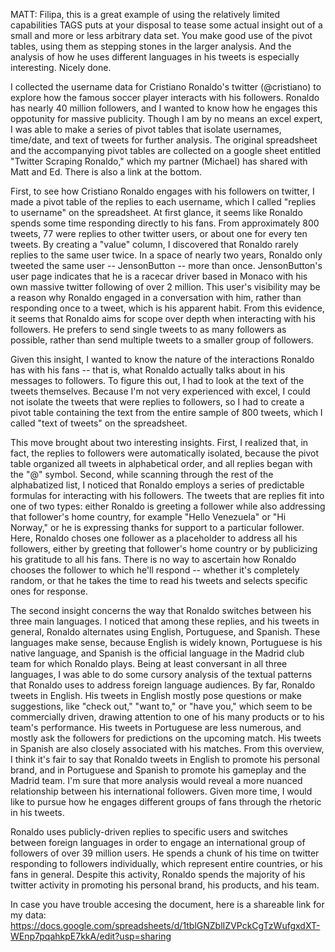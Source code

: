 MATT: Filipa, this is a great example of using the relatively limited capabilities TAGS puts at your disposal to tease some actual insight out of a small and more or less arbitrary data set. You make good use of the pivot tables, using them as stepping stones in the larger analysis. And the analysis of how he uses different languages in his tweets is especially interesting. Nicely done.

I collected the username data for Cristiano Ronaldo's twitter (@cristiano) to explore how the famous soccer player interacts with his followers. Ronaldo has nearly 40 million followers, and I wanted to know how he engages this oppotunity for massive publicity. Though I am by no means an excel expert, I was able to make a series of pivot tables that isolate usernames, time/date, and text of tweets for further analysis. The original spreadsheet and the accompanying pivot tables are collected on a google sheet entitled "Twitter Scraping Ronaldo," which my partner (Michael) has shared with Matt and Ed. There is also a link at the bottom.

First, to see how Cristiano Ronaldo engages with his followers on twitter, I made a pivot table of the replies to each username, which I called "replies to username" on the spreadsheet. At first glance, it seems like Ronaldo spends some time responding directly to his fans. From approximately 800 tweets, 77 were replies to other twitter users, or about one for every ten tweets. By creating a "value" column, I discovered that Ronaldo rarely replies to the same user twice. In a space of nearly two years, Ronaldo only tweeted the same user -- JensonButton -- more than once. JensonButton's user page indicates that he is a racecar driver based in Monaco with his own massive twitter following of over 2 million. This user's visibility may be a reason why Ronaldo engaged in a conversation with him, rather than responding once to a tweet, which is his apparent habit. From this evidence, it seems that Ronaldo aims for scope over depth when interacting with his followers. He prefers to send single tweets to as many followers as possible, rather than send multiple tweets to a smaller group of followers.

Given this insight, I wanted to know the nature of the interactions Ronaldo has with his fans -- that is, what Ronaldo actually talks about in his messages to followers. To figure this out, I had to look at the text of the tweets themselves. Because I'm not very experienced with excel, I could not isolate the tweets that were replies to followers, so I had to create a pivot table containing the text from the entire sample of 800 tweets, which I called "text of tweets" on the spreadsheet. 

This move brought about two interesting insights. First, I realized that, in fact, the replies to followers were automatically isolated, because the pivot table organized all tweets in alphabetical order, and all replies began with the "@" symbol. Second, while scanning through the rest of the alphabatized list, I noticed that Ronaldo employs a series of predictable formulas for interacting with his followers. The tweets that are replies fit into one of two types: either Ronaldo is greeting a follower while also addressing that follower's home country, for example "Hello Venezuela" or "Hi Norway," or he is expressing thanks for support to a particular follower. Here, Ronaldo choses one follower as a placeholder to address all his followers, either by greeting that follower's home country or by publicizing his gratitude to all his fans. There is no way to ascertain how Ronaldo chooses the follower to which he'll respond -- whether it's completely random, or that he takes the time to read his tweets and selects specific ones for response. 

The second insight concerns the way that Ronaldo switches between his three main languages. I noticed that among these replies, and his tweets in general, Ronaldo alternates using English, Portuguese, and Spanish. These languages make sense, because English is widely known, Portuguese is his native language, and Spanish is the official language in the Madrid club team for which Ronaldo plays. Being at least conversant in all three languages, I was able to do some cursory analysis of the textual patterns that Ronaldo uses to address foreign language audiences. By far, Ronaldo tweets in English. His tweets in English mostly pose questions or make suggestions, like "check out," "want to," or "have you," which seem to be commercially driven, drawing attention to one of his many products or to his team's performance. His tweets in Portuguese are less numerous, and mostly ask the followers for predictions on the upcoming match. His tweets in Spanish are also closely associated with his matches. From this overview, I think it's fair to say that Ronaldo tweets in English to promote his personal brand, and in Portuguese and Spanish to promote his gameplay and the Madrid team. I'm sure that more analysis would reveal a more nuanced relationship between his international followers. Given more time, I would like to pursue how he engages different groups of fans through the rhetoric in his tweets. 

Ronaldo uses publicly-driven replies to specific users and switches between foreign languages in order to engage an international group of followers of over 39 million users. He spends a chunk of his time on twitter responding to followers individually, which represent entire countries, or his fans in general. Despite this activity, Ronaldo spends the majority of his twitter activity in promoting his personal brand, his products, and his team. 

In case you have trouble accesing the document, here is a shareable link for my data: https://docs.google.com/spreadsheets/d/1tblGNZblIZVPckCgTzWufgxdXT-WEnp7pqahkpE7kkA/edit?usp=sharing
